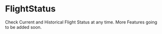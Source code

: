 # FlightStatus
Check Current and Historical Flight Status at any time. More Features going to be added soon.
